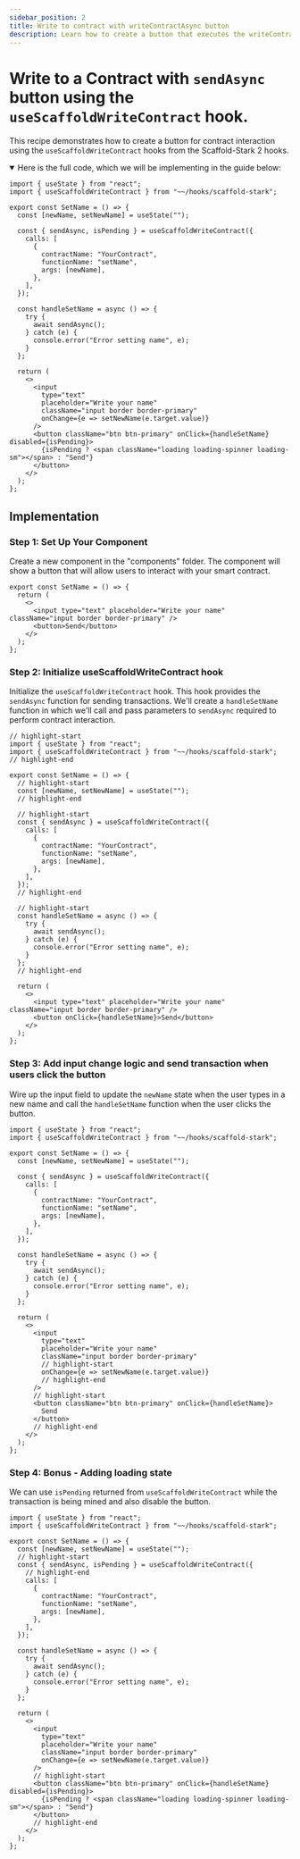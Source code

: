 ```yaml
---
sidebar_position: 2
title: Write to contract with writeContractAsync button
description: Learn how to create a button that executes the writeContractAsync function to interact with a smart contract.
---
```


# Write to a Contract with `sendAsync` button using the `useScaffoldWriteContract` hook.

This recipe demonstrates how to create a button for contract interaction using the `useScaffoldWriteContract` hooks from the Scaffold-Stark 2 hooks.

<details open>
<summary>Here is the full code, which we will be implementing in the guide below:</summary>

```tsx title="components/ContractInteraction.tsx"
import { useState } from "react";
import { useScaffoldWriteContract } from "~~/hooks/scaffold-stark";

export const SetName = () => {
  const [newName, setNewName] = useState("");

  const { sendAsync, isPending } = useScaffoldWriteContract({
    calls: [
      {
        contractName: "YourContract",
        functionName: "setName",
        args: [newName],
      },
    ],
  });

  const handleSetName = async () => {
    try {
      await sendAsync();
    } catch (e) {
      console.error("Error setting name", e);
    }
  };

  return (
    <>
      <input
        type="text"
        placeholder="Write your name"
        className="input border border-primary"
        onChange={e => setNewName(e.target.value)}
      />
      <button className="btn btn-primary" onClick={handleSetName} disabled={isPending}>
        {isPending ? <span className="loading loading-spinner loading-sm"></span> : "Send"}
      </button>
    </>
  );
};
```

</details>

## Implementation

### Step 1: Set Up Your Component

Create a new component in the "components" folder. The component will show a button that will allow users to interact with your smart contract.

```tsx title="components/ContractInteraction.tsx"
export const SetName = () => {
  return (
    <>
      <input type="text" placeholder="Write your name" className="input border border-primary" />
      <button>Send</button>
    </>
  );
};
```

### Step 2: Initialize useScaffoldWriteContract hook

Initialize the `useScaffoldWriteContract` hook. This hook provides the `sendAsync` function for sending transactions. We'll create a `handleSetName` function in which we'll call and pass parameters to `sendAsync` required to perform contract interaction.

```tsx
// highlight-start
import { useState } from "react";
import { useScaffoldWriteContract } from "~~/hooks/scaffold-stark";
// highlight-end

export const SetName = () => {
  // highlight-start
  const [newName, setNewName] = useState("");
  // highlight-end

  // highlight-start
  const { sendAsync } = useScaffoldWriteContract({
    calls: [
      {
        contractName: "YourContract",
        functionName: "setName",
        args: [newName],
      },
    ],
  });
  // highlight-end

  // highlight-start
  const handleSetName = async () => {
    try {
      await sendAsync();
    } catch (e) {
      console.error("Error setting name", e);
    }
  };
  // highlight-end

  return (
    <>
      <input type="text" placeholder="Write your name" className="input border border-primary" />
      <button onClick={handleSetName}>Send</button>
    </>
  );
};
```

### Step 3: Add input change logic and send transaction when users click the button

Wire up the input field to update the `newName` state when the user types in a new name and call the `handleSetName` function when the user clicks the button.

```tsx
import { useState } from "react";
import { useScaffoldWriteContract } from "~~/hooks/scaffold-stark";

export const SetName = () => {
  const [newName, setNewName] = useState("");

  const { sendAsync } = useScaffoldWriteContract({
    calls: [
      {
        contractName: "YourContract",
        functionName: "setName",
        args: [newName],
      },
    ],
  });

  const handleSetName = async () => {
    try {
      await sendAsync();
    } catch (e) {
      console.error("Error setting name", e);
    }
  };

  return (
    <>
      <input
        type="text"
        placeholder="Write your name"
        className="input border border-primary"
        // highlight-start
        onChange={e => setNewName(e.target.value)}
        // highlight-end
      />
      // highlight-start
      <button className="btn btn-primary" onClick={handleSetName}>
        Send
      </button>
      // highlight-end
    </>
  );
};
```

### Step 4: Bonus - Adding loading state

We can use `isPending` returned from `useScaffoldWriteContract` while the transaction is being mined and also disable the button.

```tsx
import { useState } from "react";
import { useScaffoldWriteContract } from "~~/hooks/scaffold-stark";

export const SetName = () => {
  const [newName, setNewName] = useState("");
  // highlight-start
  const { sendAsync, isPending } = useScaffoldWriteContract({
    // highlight-end
    calls: [
      {
        contractName: "YourContract",
        functionName: "setName",
        args: [newName],
      },
    ],
  });

  const handleSetName = async () => {
    try {
      await sendAsync();
    } catch (e) {
      console.error("Error setting name", e);
    }
  };

  return (
    <>
      <input
        type="text"
        placeholder="Write your name"
        className="input border border-primary"
        onChange={e => setNewName(e.target.value)}
      />
      // highlight-start
      <button className="btn btn-primary" onClick={handleSetName} disabled={isPending}>
        {isPending ? <span className="loading loading-spinner loading-sm"></span> : "Send"}
      </button>
      // highlight-end
    </>
  );
};
```
